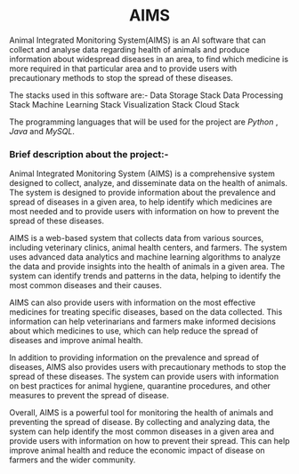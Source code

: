 <h1 align="center">AIMS</h1>
Animal Integrated Monitoring System(AIMS) is an AI software that can collect and analyse data regarding health of animals and produce information about widespread diseases in an area, to find which medicine is more required in that particular area and to provide users with precautionary methods to stop the spread of these diseases. 

The stacks used in this software are:-
Data Storage Stack
Data Processing Stack
Machine Learning Stack
Visualization Stack
Cloud Stack

The programming languages that will be used for the project are *Python* , *Java* and *MySQL*.

### **Brief description about the project:-**

Animal Integrated Monitoring System (AIMS) is a comprehensive system designed to collect, analyze, and disseminate data on the health of animals. The system is designed to provide information about the prevalence and spread of diseases in a given area, to help identify which medicines are most needed and to provide users with information on how to prevent the spread of these diseases.

AIMS is a web-based system that collects data from various sources, including veterinary clinics, animal health centers, and farmers. The system uses advanced data analytics and machine learning algorithms to analyze the data and provide insights into the health of animals in a given area. The system can identify trends and patterns in the data, helping to identify the most common diseases and their causes.

AIMS can also provide users with information on the most effective medicines for treating specific diseases, based on the data collected. This information can help veterinarians and farmers make informed decisions about which medicines to use, which can help reduce the spread of diseases and improve animal health.

In addition to providing information on the prevalence and spread of diseases, AIMS also provides users with precautionary methods to stop the spread of these diseases. The system can provide users with information on best practices for animal hygiene, quarantine procedures, and other measures to prevent the spread of disease.

Overall, AIMS is a powerful tool for monitoring the health of animals and preventing the spread of disease. By collecting and analyzing data, the system can help identify the most common diseases in a given area and provide users with information on how to prevent their spread. This can help improve animal health and reduce the economic impact of disease on farmers and the wider community.

